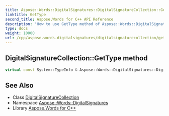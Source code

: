 ```yaml
---
title: Aspose::Words::DigitalSignatures::DigitalSignatureCollection::GetType method
linktitle: GetType
second_title: Aspose.Words for C++ API Reference
description: 'How to use GetType method of Aspose::Words::DigitalSignatures::DigitalSignatureCollection class in C++.'
type: docs
weight: 10000
url: /cpp/aspose.words.digitalsignatures/digitalsignaturecollection/gettype/
---
```

## DigitalSignatureCollection::GetType method




```cpp
virtual const System::TypeInfo & Aspose::Words::DigitalSignatures::DigitalSignatureCollection::GetType() const override
```

## See Also

* Class [DigitalSignatureCollection](../)
* Namespace [Aspose::Words::DigitalSignatures](../../)
* Library [Aspose.Words for C++](../../../)

